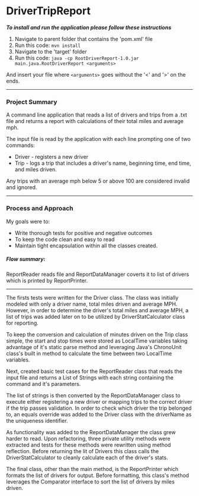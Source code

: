 DriverTripReport
======

<b>*To install and run the application please follow these instructions* </b>

1. Navigate to parent folder that contains the 'pom.xml' file
2. Run this code: `mvn install`
3. Navigate to the  'target' folder 
4. Run this code: `java -cp RootDriverReport-1.0.jar main.java.RootDriverReport <arguments>`

And insert your file where `<arguments>` goes without the '<' and '>' on the ends.

***
### Project Summary

A command line application that reads a list of drivers and trips from a .txt file and returns a report with calculations of their total miles and average mph. 

The input file is read by the application with each line prompting one of two commands: 
+ Driver - registers a new driver
+ Trip - logs a trip that includes a driver's name, beginning time, end time, and miles driven.

Any trips with an average mph below 5 or above 100 are considered invalid and ignored.
***
### Process and Approach

My goals were to:
+ Write thorough tests for positive and negative outcomes 
+ To keep the code clean and easy to read
+ Maintain tight encapsulation within all the classes created.

##### Flow summary:

ReportReader reads file and ReportDataManager coverts it to list of drivers which is printed by ReportPrinter.
***

The firsts tests were written for the Driver class. The class was initially modeled with only a driver name, total miles driven and average MPH. However, in order to determine the driver's total miles and average MPH, a list of trips was added later on to be utilized by DriverStatCalculator class for reporting.

To keep the conversion and calculation of minutes driven on the Trip class simple, the start and stop times were stored as LocalTime variables taking advantage of it's static parse method and leveraging Java's ChronoUnit class's built in method to calculate the time between two LocalTime variables.  

Next, created basic test cases for the ReportReader class that reads the input file and returns a List of Strings with each string containing the command and it's parameters. 

The list of strings is then converted by the ReportDataManager class to execute either registering a new driver or mapping trips to the correct driver if the trip passes validation. In order to check which driver the trip belonged to, an equals override was added to the Driver class with the driverName as the uniqueness identifier.

As functionality was added to the ReportDataManager the class grew harder to read. Upon refactoring, three private utility methods were extracted and tests for these methods were rewritten using method reflection. Before returning the lit of Drivers this class calls the DriverStatCalculator to cleanly calculate each of the driver's stats.

The final class, other than the main method, is the ReportPrinter which formats the list of drivers for output. Before formatting, this class's method leverages the Comparator interface to sort the list of drivers by miles driven.


